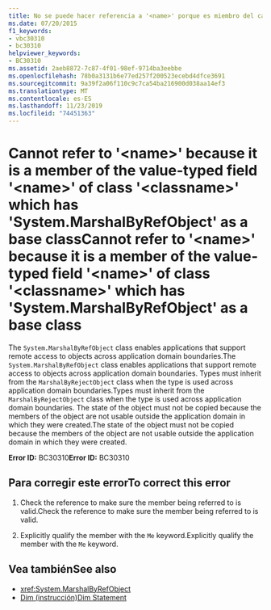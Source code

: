 ```yaml
---
title: No se puede hacer referencia a '<name>' porque es miembro del campo de tipo de valor '<name>' de la clase '<classname>' que tiene 'System.MarshalByRefObject' como clase base
ms.date: 07/20/2015
f1_keywords:
- vbc30310
- bc30310
helpviewer_keywords:
- BC30310
ms.assetid: 2aeb8872-7c87-4f01-98ef-9714ba3eebbe
ms.openlocfilehash: 78b0a3131b6e77ed257f200523ecebd4dfce3691
ms.sourcegitcommit: 9a39f2a06f110c9c7ca54ba216900d038aa14ef3
ms.translationtype: MT
ms.contentlocale: es-ES
ms.lasthandoff: 11/23/2019
ms.locfileid: "74451363"
---
```

# <a name="cannot-refer-to-name-because-it-is-a-member-of-the-value-typed-field-name-of-class-classname-which-has-systemmarshalbyrefobject-as-a-base-class"></a><span data-ttu-id="0f6fa-102">Cannot refer to '\<name>' because it is a member of the value-typed field '\<name>' of class '\<classname>' which has 'System.MarshalByRefObject' as a base class</span><span class="sxs-lookup"><span data-stu-id="0f6fa-102">Cannot refer to '\<name>' because it is a member of the value-typed field '\<name>' of class '\<classname>' which has 'System.MarshalByRefObject' as a base class</span></span>
<span data-ttu-id="0f6fa-103">The `System.MarshalByRefObject` class enables applications that support remote access to objects across application domain boundaries.</span><span class="sxs-lookup"><span data-stu-id="0f6fa-103">The `System.MarshalByRefObject` class enables applications that support remote access to objects across application domain boundaries.</span></span> <span data-ttu-id="0f6fa-104">Types must inherit from the `MarshalByRejectObject` class when the type is used across application domain boundaries.</span><span class="sxs-lookup"><span data-stu-id="0f6fa-104">Types must inherit from the `MarshalByRejectObject` class when the type is used across application domain boundaries.</span></span> <span data-ttu-id="0f6fa-105">The state of the object must not be copied because the members of the object are not usable outside the application domain in which they were created.</span><span class="sxs-lookup"><span data-stu-id="0f6fa-105">The state of the object must not be copied because the members of the object are not usable outside the application domain in which they were created.</span></span>  
  
 <span data-ttu-id="0f6fa-106">**Error ID:** BC30310</span><span class="sxs-lookup"><span data-stu-id="0f6fa-106">**Error ID:** BC30310</span></span>  
  
## <a name="to-correct-this-error"></a><span data-ttu-id="0f6fa-107">Para corregir este error</span><span class="sxs-lookup"><span data-stu-id="0f6fa-107">To correct this error</span></span>  
  
1. <span data-ttu-id="0f6fa-108">Check the reference to make sure the member being referred to is valid.</span><span class="sxs-lookup"><span data-stu-id="0f6fa-108">Check the reference to make sure the member being referred to is valid.</span></span>  
  
2. <span data-ttu-id="0f6fa-109">Explicitly qualify the member with the `Me` keyword.</span><span class="sxs-lookup"><span data-stu-id="0f6fa-109">Explicitly qualify the member with the `Me` keyword.</span></span>  
  
## <a name="see-also"></a><span data-ttu-id="0f6fa-110">Vea también</span><span class="sxs-lookup"><span data-stu-id="0f6fa-110">See also</span></span>

- <xref:System.MarshalByRefObject>
- [<span data-ttu-id="0f6fa-111">Dim (instrucción)</span><span class="sxs-lookup"><span data-stu-id="0f6fa-111">Dim Statement</span></span>](../../../visual-basic/language-reference/statements/dim-statement.md)
